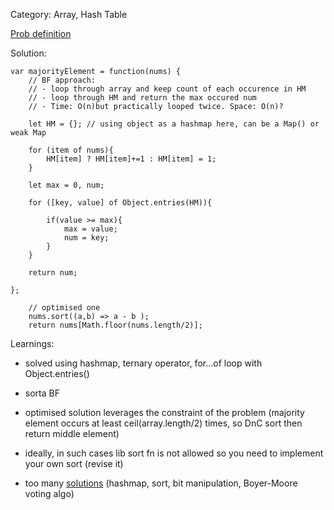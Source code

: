 Category: Array, Hash Table

[Prob definition](https://leetcode.com/problems/majority-element/?envType=study-plan&id=data-structure-ii)

Solution:

```
var majorityElement = function(nums) {
    // BF approach:
    // - loop through array and keep count of each occurence in HM
    // - loop through HM and return the max occured num
    // - Time: O(n)but practically looped twice. Space: O(n)?

    let HM = {}; // using object as a hashmap here, can be a Map() or weak Map

    for (item of nums){
        HM[item] ? HM[item]+=1 : HM[item] = 1;
    }

    let max = 0, num;

    for ([key, value] of Object.entries(HM)){

        if(value >= max){
            max = value;
            num = key;
        }
    }

    return num;

};
```

```
    // optimised one
    nums.sort((a,b) => a - b );
    return nums[Math.floor(nums.length/2)];
```

Learnings:

- solved using hashmap, ternary operator, for…of loop with Object.entries()
- sorta BF

- optimised solution leverages the constraint of the problem (majority element occurs at least ceil(array.length/2) times, so DnC sort then return middle element)

- ideally, in such cases lib sort fn is not allowed so you need to implement your own sort (revise it)

- too many [solutions](https://leetcode.com/problems/majority-element/solutions/127412/majority-element/) (hashmap, sort, bit manipulation, Boyer-Moore voting algo)
